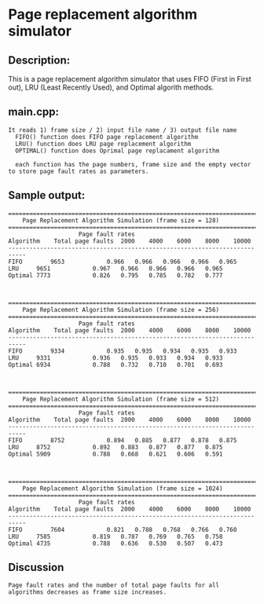 # Page replacement algorithm simulator

## Description:
This is a page replacement algorithm simulator that uses FIFO (First in First out), LRU (Least Recently Used), and Optimal algorith methods.


## main.cpp: 
	It reads 1) frame size / 2) input file name / 3) output file name
	  FIFO() function does FIFO page replacement algorithm
	  LRU() function does LRU page replacement algorithm
	  OPTIMAL() function does Oprimal page replacament algorithm
	
	  each function has the page numbers, frame size and the empty vector to store page fault rates as parameters.
	

	
## Sample output:

	===========================================================================
	    Page Replacement Algorithm Simulation (frame size = 128)
	===========================================================================
						Page fault rates
	Algorithm    Total page faults	2000	4000	6000	8000	10000
	---------------------------------------------------------------------------
	FIFO		9653			0.966	0.966	0.966	0.966	0.965	
	LRU		9651			0.967	0.966	0.966	0.966	0.965	
	Optimal	7773			0.826	0.795	0.785	0.782	0.777	



	===========================================================================
	    Page Replacement Algorithm Simulation (frame size = 256)
	===========================================================================
						Page fault rates
	Algorithm    Total page faults	2000	4000	6000	8000	10000
	---------------------------------------------------------------------------
	FIFO		9334			0.935	0.935	0.934	0.935	0.933	
	LRU		9331			0.936	0.935	0.933	0.934	0.933	
	Optimal	6934			0.788	0.732	0.710	0.701	0.693	



	===========================================================================
	    Page Replacement Algorithm Simulation (frame size = 512)
	===========================================================================
						Page fault rates
	Algorithm    Total page faults	2000	4000	6000	8000	10000
	---------------------------------------------------------------------------
	FIFO		8752			0.894	0.885	0.877	0.878	0.875	
	LRU		8752			0.892	0.883	0.877	0.877	0.875	
	Optimal	5909			0.788	0.668	0.621	0.606	0.591	



	===========================================================================
	    Page Replacement Algorithm Simulation (frame size = 1024)
	===========================================================================
						Page fault rates
	Algorithm    Total page faults	2000	4000	6000	8000	10000
	---------------------------------------------------------------------------
	FIFO		7604			0.821	0.788	0.768	0.766	0.760	
	LRU		7585			0.819	0.787	0.769	0.765	0.758	
	Optimal	4735			0.788	0.636	0.530	0.507	0.473	




## Discussion
	Page fault rates and the number of total page faults for all algorithms decreases as frame size increases.



